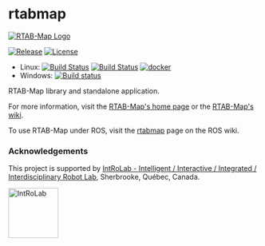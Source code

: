 rtabmap
=======

[![RTAB-Map Logo](https://raw.githubusercontent.com/introlab/rtabmap/master/guilib/src/images/RTAB-Map100.png)](http://introlab.github.io/rtabmap)

[![Release][release-image]][releases]
[![License][license-image]][license]

 * Linux: [![Build Status](https://github.com/introlab/rtabmap/actions/workflows/cmake.yml/badge.svg)](https://github.com/introlab/rtabmap/actions/workflows/cmake.yml) [![Build Status](https://github.com/introlab/rtabmap/actions/workflows/cmake-ros.yml/badge.svg)](https://github.com/introlab/rtabmap/actions/workflows/cmake-ros.yml) [![docker](https://github.com/introlab/rtabmap/actions/workflows/docker.yml/badge.svg)](https://github.com/introlab/rtabmap/actions/workflows/docker.yml) 
 * Windows: [![Build status](https://ci.appveyor.com/api/projects/status/hr73xspix9oqa26h/branch/master?svg=true)](https://ci.appveyor.com/project/matlabbe/rtabmap/branch/master)

[release-image]: https://img.shields.io/badge/release-0.20.16-green.svg?style=flat
[releases]: https://github.com/introlab/rtabmap/releases

[license-image]: https://img.shields.io/badge/license-BSD-green.svg?style=flat
[license]: https://github.com/introlab/rtabmap/blob/master/LICENSE

RTAB-Map library and standalone application.

For more information, visit the [RTAB-Map's home page](http://introlab.github.io/rtabmap) or the [RTAB-Map's wiki](https://github.com/introlab/rtabmap/wiki).

To use RTAB-Map under ROS, visit the [rtabmap](http://wiki.ros.org/rtabmap) page on the ROS wiki.

### Acknowledgements
This project is supported by [IntRoLab - Intelligent / Interactive / Integrated / Interdisciplinary Robot Lab](https://introlab.3it.usherbrooke.ca/), Sherbrooke, Québec, Canada.

<a href="https://introlab.3it.usherbrooke.ca/">
<img src="https://github.com/introlab/16SoundsUSB/blob/master/images/IntRoLab.png" alt="IntRoLab" height="100">
</a>
